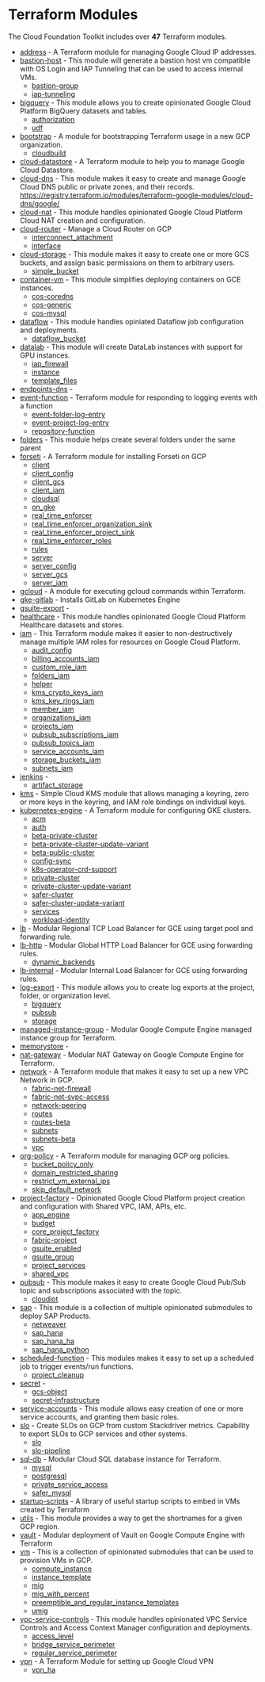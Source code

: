 # Terraform Modules
The Cloud Foundation Toolkit includes over **47** Terraform modules.

* [address](https://github.com/terraform-google-modules/terraform-google-address) - A Terraform module for managing Google Cloud IP addresses.
* [bastion-host](https://github.com/terraform-google-modules/terraform-google-bastion-host) - This module will generate a bastion host vm compatible with OS Login and IAP Tunneling that can be used to access internal VMs.
  * [bastion-group](https://github.com/terraform-google-modules/terraform-google-bastion-host/tree/master/modules/bastion-group)
  * [iap-tunneling](https://github.com/terraform-google-modules/terraform-google-bastion-host/tree/master/modules/iap-tunneling)
* [bigquery](https://github.com/terraform-google-modules/terraform-google-bigquery) - This module allows you to create opinionated Google Cloud Platform BigQuery datasets and tables.
  * [authorization](https://github.com/terraform-google-modules/terraform-google-bigquery/tree/master/modules/authorization)
  * [udf](https://github.com/terraform-google-modules/terraform-google-bigquery/tree/master/modules/udf)
* [bootstrap](https://github.com/terraform-google-modules/terraform-google-bootstrap) - A module for bootstrapping Terraform usage in a new GCP organization.
  * [cloudbuild](https://github.com/terraform-google-modules/terraform-google-bootstrap/tree/master/modules/cloudbuild)
* [cloud-datastore](https://github.com/terraform-google-modules/terraform-google-cloud-datastore) - A Terraform module to help you to manage Google Cloud Datastore.
* [cloud-dns](https://github.com/terraform-google-modules/terraform-google-cloud-dns) - This module makes it easy to create and manage Google Cloud DNS public or private zones, and their records. https://registry.terraform.io/modules/terraform-google-modules/cloud-dns/google/
* [cloud-nat](https://github.com/terraform-google-modules/terraform-google-cloud-nat) - This module handles opinionated Google Cloud Platform Cloud NAT creation and configuration.
* [cloud-router](https://github.com/terraform-google-modules/terraform-google-cloud-router) - Manage a Cloud Router on GCP
  * [interconnect_attachment](https://github.com/terraform-google-modules/terraform-google-cloud-router/tree/master/modules/interconnect_attachment)
  * [interface](https://github.com/terraform-google-modules/terraform-google-cloud-router/tree/master/modules/interface)
* [cloud-storage](https://github.com/terraform-google-modules/terraform-google-cloud-storage) - This module makes it easy to create one or more GCS buckets, and assign basic permissions on them to arbitrary users.
  * [simple_bucket](https://github.com/terraform-google-modules/terraform-google-cloud-storage/tree/master/modules/simple_bucket)
* [container-vm](https://github.com/terraform-google-modules/terraform-google-container-vm) - This module simplifies deploying containers on GCE instances.
  * [cos-coredns](https://github.com/terraform-google-modules/terraform-google-container-vm/tree/master/modules/cos-coredns)
  * [cos-generic](https://github.com/terraform-google-modules/terraform-google-container-vm/tree/master/modules/cos-generic)
  * [cos-mysql](https://github.com/terraform-google-modules/terraform-google-container-vm/tree/master/modules/cos-mysql)
* [dataflow](https://github.com/terraform-google-modules/terraform-google-dataflow) - This module handles opiniated Dataflow job configuration and deployments.
  * [dataflow_bucket](https://github.com/terraform-google-modules/terraform-google-dataflow/tree/master/modules/dataflow_bucket)
* [datalab](https://github.com/terraform-google-modules/terraform-google-datalab) - This module will create DataLab instances with support for GPU instances. 
  * [iap_firewall](https://github.com/terraform-google-modules/terraform-google-datalab/tree/master/modules/iap_firewall)
  * [instance](https://github.com/terraform-google-modules/terraform-google-datalab/tree/master/modules/instance)
  * [template_files](https://github.com/terraform-google-modules/terraform-google-datalab/tree/master/modules/template_files)
* [endpoints-dns](https://github.com/terraform-google-modules/terraform-google-endpoints-dns) - 
* [event-function](https://github.com/terraform-google-modules/terraform-google-event-function) - Terraform module for responding to logging events with a function
  * [event-folder-log-entry](https://github.com/terraform-google-modules/terraform-google-event-function/tree/master/modules/event-folder-log-entry)
  * [event-project-log-entry](https://github.com/terraform-google-modules/terraform-google-event-function/tree/master/modules/event-project-log-entry)
  * [repository-function](https://github.com/terraform-google-modules/terraform-google-event-function/tree/master/modules/repository-function)
* [folders](https://github.com/terraform-google-modules/terraform-google-folders) - This module helps create several folders under the same parent
* [forseti](https://github.com/terraform-google-modules/terraform-google-forseti) - A Terraform module for installing Forseti on GCP
  * [client](https://github.com/terraform-google-modules/terraform-google-forseti/tree/master/modules/client)
  * [client_config](https://github.com/terraform-google-modules/terraform-google-forseti/tree/master/modules/client_config)
  * [client_gcs](https://github.com/terraform-google-modules/terraform-google-forseti/tree/master/modules/client_gcs)
  * [client_iam](https://github.com/terraform-google-modules/terraform-google-forseti/tree/master/modules/client_iam)
  * [cloudsql](https://github.com/terraform-google-modules/terraform-google-forseti/tree/master/modules/cloudsql)
  * [on_gke](https://github.com/terraform-google-modules/terraform-google-forseti/tree/master/modules/on_gke)
  * [real_time_enforcer](https://github.com/terraform-google-modules/terraform-google-forseti/tree/master/modules/real_time_enforcer)
  * [real_time_enforcer_organization_sink](https://github.com/terraform-google-modules/terraform-google-forseti/tree/master/modules/real_time_enforcer_organization_sink)
  * [real_time_enforcer_project_sink](https://github.com/terraform-google-modules/terraform-google-forseti/tree/master/modules/real_time_enforcer_project_sink)
  * [real_time_enforcer_roles](https://github.com/terraform-google-modules/terraform-google-forseti/tree/master/modules/real_time_enforcer_roles)
  * [rules](https://github.com/terraform-google-modules/terraform-google-forseti/tree/master/modules/rules)
  * [server](https://github.com/terraform-google-modules/terraform-google-forseti/tree/master/modules/server)
  * [server_config](https://github.com/terraform-google-modules/terraform-google-forseti/tree/master/modules/server_config)
  * [server_gcs](https://github.com/terraform-google-modules/terraform-google-forseti/tree/master/modules/server_gcs)
  * [server_iam](https://github.com/terraform-google-modules/terraform-google-forseti/tree/master/modules/server_iam)
* [gcloud](https://github.com/terraform-google-modules/terraform-google-gcloud) - A module for executing gcloud commands within Terraform.
* [gke-gitlab](https://github.com/terraform-google-modules/terraform-google-gke-gitlab) - Installs GitLab on Kubernetes Engine
* [gsuite-export](https://github.com/terraform-google-modules/terraform-google-gsuite-export) - 
* [healthcare](https://github.com/terraform-google-modules/terraform-google-healthcare) - This module handles opinionated Google Cloud Platform Healthcare datasets and stores.
* [iam](https://github.com/terraform-google-modules/terraform-google-iam) - This Terraform module makes it easier to non-destructively manage multiple IAM roles for resources on Google Cloud Platform.
  * [audit_config](https://github.com/terraform-google-modules/terraform-google-iam/tree/master/modules/audit_config)
  * [billing_accounts_iam](https://github.com/terraform-google-modules/terraform-google-iam/tree/master/modules/billing_accounts_iam)
  * [custom_role_iam](https://github.com/terraform-google-modules/terraform-google-iam/tree/master/modules/custom_role_iam)
  * [folders_iam](https://github.com/terraform-google-modules/terraform-google-iam/tree/master/modules/folders_iam)
  * [helper](https://github.com/terraform-google-modules/terraform-google-iam/tree/master/modules/helper)
  * [kms_crypto_keys_iam](https://github.com/terraform-google-modules/terraform-google-iam/tree/master/modules/kms_crypto_keys_iam)
  * [kms_key_rings_iam](https://github.com/terraform-google-modules/terraform-google-iam/tree/master/modules/kms_key_rings_iam)
  * [member_iam](https://github.com/terraform-google-modules/terraform-google-iam/tree/master/modules/member_iam)
  * [organizations_iam](https://github.com/terraform-google-modules/terraform-google-iam/tree/master/modules/organizations_iam)
  * [projects_iam](https://github.com/terraform-google-modules/terraform-google-iam/tree/master/modules/projects_iam)
  * [pubsub_subscriptions_iam](https://github.com/terraform-google-modules/terraform-google-iam/tree/master/modules/pubsub_subscriptions_iam)
  * [pubsub_topics_iam](https://github.com/terraform-google-modules/terraform-google-iam/tree/master/modules/pubsub_topics_iam)
  * [service_accounts_iam](https://github.com/terraform-google-modules/terraform-google-iam/tree/master/modules/service_accounts_iam)
  * [storage_buckets_iam](https://github.com/terraform-google-modules/terraform-google-iam/tree/master/modules/storage_buckets_iam)
  * [subnets_iam](https://github.com/terraform-google-modules/terraform-google-iam/tree/master/modules/subnets_iam)
* [jenkins](https://github.com/terraform-google-modules/terraform-google-jenkins) - 
  * [artifact_storage](https://github.com/terraform-google-modules/terraform-google-jenkins/tree/master/modules/artifact_storage)
* [kms](https://github.com/terraform-google-modules/terraform-google-kms) - Simple Cloud KMS module that allows managing a keyring, zero or more keys in the keyring, and IAM role bindings on individual keys.
* [kubernetes-engine](https://github.com/terraform-google-modules/terraform-google-kubernetes-engine) - A Terraform module for configuring GKE clusters.
  * [acm](https://github.com/terraform-google-modules/terraform-google-kubernetes-engine/tree/master/modules/acm)
  * [auth](https://github.com/terraform-google-modules/terraform-google-kubernetes-engine/tree/master/modules/auth)
  * [beta-private-cluster](https://github.com/terraform-google-modules/terraform-google-kubernetes-engine/tree/master/modules/beta-private-cluster)
  * [beta-private-cluster-update-variant](https://github.com/terraform-google-modules/terraform-google-kubernetes-engine/tree/master/modules/beta-private-cluster-update-variant)
  * [beta-public-cluster](https://github.com/terraform-google-modules/terraform-google-kubernetes-engine/tree/master/modules/beta-public-cluster)
  * [config-sync](https://github.com/terraform-google-modules/terraform-google-kubernetes-engine/tree/master/modules/config-sync)
  * [k8s-operator-crd-support](https://github.com/terraform-google-modules/terraform-google-kubernetes-engine/tree/master/modules/k8s-operator-crd-support)
  * [private-cluster](https://github.com/terraform-google-modules/terraform-google-kubernetes-engine/tree/master/modules/private-cluster)
  * [private-cluster-update-variant](https://github.com/terraform-google-modules/terraform-google-kubernetes-engine/tree/master/modules/private-cluster-update-variant)
  * [safer-cluster](https://github.com/terraform-google-modules/terraform-google-kubernetes-engine/tree/master/modules/safer-cluster)
  * [safer-cluster-update-variant](https://github.com/terraform-google-modules/terraform-google-kubernetes-engine/tree/master/modules/safer-cluster-update-variant)
  * [services](https://github.com/terraform-google-modules/terraform-google-kubernetes-engine/tree/master/modules/services)
  * [workload-identity](https://github.com/terraform-google-modules/terraform-google-kubernetes-engine/tree/master/modules/workload-identity)
* [lb](https://github.com/GoogleCloudPlatform/terraform-google-lb) - Modular Regional TCP Load Balancer for GCE using target pool and forwarding rule.
* [lb-http](https://github.com/GoogleCloudPlatform/terraform-google-lb-http) - Modular Global HTTP Load Balancer for GCE using forwarding rules.
  * [dynamic_backends](https://github.com/GoogleCloudPlatform/terraform-google-lb-http/tree/master/modules/dynamic_backends)
* [lb-internal](https://github.com/GoogleCloudPlatform/terraform-google-lb-internal) - Modular Internal Load Balancer for GCE using forwarding rules.
* [log-export](https://github.com/terraform-google-modules/terraform-google-log-export) - This module allows you to create log exports at the project, folder, or organization level.
  * [bigquery](https://github.com/terraform-google-modules/terraform-google-log-export/tree/master/modules/bigquery)
  * [pubsub](https://github.com/terraform-google-modules/terraform-google-log-export/tree/master/modules/pubsub)
  * [storage](https://github.com/terraform-google-modules/terraform-google-log-export/tree/master/modules/storage)
* [managed-instance-group](https://github.com/GoogleCloudPlatform/terraform-google-managed-instance-group) - Modular Google Compute Engine managed instance group for Terraform.
* [memorystore](https://github.com/terraform-google-modules/terraform-google-memorystore) - 
* [nat-gateway](https://github.com/GoogleCloudPlatform/terraform-google-nat-gateway) - Modular NAT Gateway on Google Compute Engine for Terraform.
* [network](https://github.com/terraform-google-modules/terraform-google-network) - A Terraform module that makes it easy to set up a new VPC Network in GCP.
  * [fabric-net-firewall](https://github.com/terraform-google-modules/terraform-google-network/tree/master/modules/fabric-net-firewall)
  * [fabric-net-svpc-access](https://github.com/terraform-google-modules/terraform-google-network/tree/master/modules/fabric-net-svpc-access)
  * [network-peering](https://github.com/terraform-google-modules/terraform-google-network/tree/master/modules/network-peering)
  * [routes](https://github.com/terraform-google-modules/terraform-google-network/tree/master/modules/routes)
  * [routes-beta](https://github.com/terraform-google-modules/terraform-google-network/tree/master/modules/routes-beta)
  * [subnets](https://github.com/terraform-google-modules/terraform-google-network/tree/master/modules/subnets)
  * [subnets-beta](https://github.com/terraform-google-modules/terraform-google-network/tree/master/modules/subnets-beta)
  * [vpc](https://github.com/terraform-google-modules/terraform-google-network/tree/master/modules/vpc)
* [org-policy](https://github.com/terraform-google-modules/terraform-google-org-policy) - A Terraform module for managing GCP org policies.
  * [bucket_policy_only](https://github.com/terraform-google-modules/terraform-google-org-policy/tree/master/modules/bucket_policy_only)
  * [domain_restricted_sharing](https://github.com/terraform-google-modules/terraform-google-org-policy/tree/master/modules/domain_restricted_sharing)
  * [restrict_vm_external_ips](https://github.com/terraform-google-modules/terraform-google-org-policy/tree/master/modules/restrict_vm_external_ips)
  * [skip_default_network](https://github.com/terraform-google-modules/terraform-google-org-policy/tree/master/modules/skip_default_network)
* [project-factory](https://github.com/terraform-google-modules/terraform-google-project-factory) - Opinionated Google Cloud Platform project creation and configuration with Shared VPC, IAM, APIs, etc.
  * [app_engine](https://github.com/terraform-google-modules/terraform-google-project-factory/tree/master/modules/app_engine)
  * [budget](https://github.com/terraform-google-modules/terraform-google-project-factory/tree/master/modules/budget)
  * [core_project_factory](https://github.com/terraform-google-modules/terraform-google-project-factory/tree/master/modules/core_project_factory)
  * [fabric-project](https://github.com/terraform-google-modules/terraform-google-project-factory/tree/master/modules/fabric-project)
  * [gsuite_enabled](https://github.com/terraform-google-modules/terraform-google-project-factory/tree/master/modules/gsuite_enabled)
  * [gsuite_group](https://github.com/terraform-google-modules/terraform-google-project-factory/tree/master/modules/gsuite_group)
  * [project_services](https://github.com/terraform-google-modules/terraform-google-project-factory/tree/master/modules/project_services)
  * [shared_vpc](https://github.com/terraform-google-modules/terraform-google-project-factory/tree/master/modules/shared_vpc)
* [pubsub](https://github.com/terraform-google-modules/terraform-google-pubsub) - This module makes it easy to create Google Cloud Pub/Sub topic and subscriptions associated with the topic.
  * [cloudiot](https://github.com/terraform-google-modules/terraform-google-pubsub/tree/master/modules/cloudiot)
* [sap](https://github.com/terraform-google-modules/terraform-google-sap) - This module is a collection of multiple opinionated submodules to deploy SAP Products.
  * [netweaver](https://github.com/terraform-google-modules/terraform-google-sap/tree/master/modules/netweaver)
  * [sap_hana](https://github.com/terraform-google-modules/terraform-google-sap/tree/master/modules/sap_hana)
  * [sap_hana_ha](https://github.com/terraform-google-modules/terraform-google-sap/tree/master/modules/sap_hana_ha)
  * [sap_hana_python](https://github.com/terraform-google-modules/terraform-google-sap/tree/master/modules/sap_hana/sap_hana_python)
* [scheduled-function](https://github.com/terraform-google-modules/terraform-google-scheduled-function) - This modules makes it easy to set up a scheduled job to trigger events/run functions.
  * [project_cleanup](https://github.com/terraform-google-modules/terraform-google-scheduled-function/tree/master/modules/project_cleanup)
* [secret](https://github.com/terraform-google-modules/terraform-google-secret) - 
  * [gcs-object](https://github.com/terraform-google-modules/terraform-google-secret/tree/master/modules/gcs-object)
  * [secret-infrastructure](https://github.com/terraform-google-modules/terraform-google-secret/tree/master/modules/secret-infrastructure)
* [service-accounts](https://github.com/terraform-google-modules/terraform-google-service-accounts) - This module allows easy creation of one or more service accounts, and granting them basic roles.
* [slo](https://github.com/terraform-google-modules/terraform-google-slo) - Create SLOs on GCP from custom Stackdriver metrics. Capability to export SLOs to GCP services and other systems.
  * [slo](https://github.com/terraform-google-modules/terraform-google-slo/tree/master/modules/slo)
  * [slo-pipeline](https://github.com/terraform-google-modules/terraform-google-slo/tree/master/modules/slo-pipeline)
* [sql-db](https://github.com/GoogleCloudPlatform/terraform-google-sql-db) - Modular Cloud SQL database instance for Terraform.
  * [mysql](https://github.com/GoogleCloudPlatform/terraform-google-sql-db/tree/master/modules/mysql)
  * [postgresql](https://github.com/GoogleCloudPlatform/terraform-google-sql-db/tree/master/modules/postgresql)
  * [private_service_access](https://github.com/GoogleCloudPlatform/terraform-google-sql-db/tree/master/modules/private_service_access)
  * [safer_mysql](https://github.com/GoogleCloudPlatform/terraform-google-sql-db/tree/master/modules/safer_mysql)
* [startup-scripts](https://github.com/terraform-google-modules/terraform-google-startup-scripts) - A library of useful startup scripts to embed in VMs created by Terraform
* [utils](https://github.com/terraform-google-modules/terraform-google-utils) - This module provides a way to get the shortnames for a given GCP region.
* [vault](https://github.com/terraform-google-modules/terraform-google-vault) - Modular deployment of Vault on Google Compute Engine with Terraform
* [vm](https://github.com/terraform-google-modules/terraform-google-vm) - This is a collection of opinionated submodules that can be used to provision VMs in GCP.
  * [compute_instance](https://github.com/terraform-google-modules/terraform-google-vm/tree/master/modules/compute_instance)
  * [instance_template](https://github.com/terraform-google-modules/terraform-google-vm/tree/master/modules/instance_template)
  * [mig](https://github.com/terraform-google-modules/terraform-google-vm/tree/master/modules/mig)
  * [mig_with_percent](https://github.com/terraform-google-modules/terraform-google-vm/tree/master/modules/mig_with_percent)
  * [preemptible_and_regular_instance_templates](https://github.com/terraform-google-modules/terraform-google-vm/tree/master/modules/preemptible_and_regular_instance_templates)
  * [umig](https://github.com/terraform-google-modules/terraform-google-vm/tree/master/modules/umig)
* [vpc-service-controls](https://github.com/terraform-google-modules/terraform-google-vpc-service-controls) - This module handles opinionated VPC Service Controls and Access Context Manager configuration and deployments.
  * [access_level](https://github.com/terraform-google-modules/terraform-google-vpc-service-controls/tree/master/modules/access_level)
  * [bridge_service_perimeter](https://github.com/terraform-google-modules/terraform-google-vpc-service-controls/tree/master/modules/bridge_service_perimeter)
  * [regular_service_perimeter](https://github.com/terraform-google-modules/terraform-google-vpc-service-controls/tree/master/modules/regular_service_perimeter)
* [vpn](https://github.com/terraform-google-modules/terraform-google-vpn) - A Terraform Module for setting up Google Cloud VPN
  * [vpn_ha](https://github.com/terraform-google-modules/terraform-google-vpn/tree/master/modules/vpn_ha)
